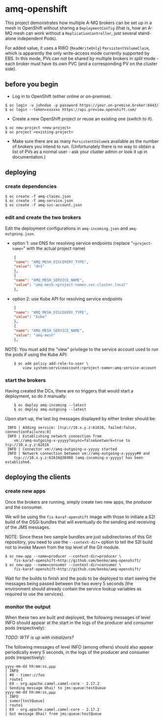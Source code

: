 # amq-openshift

This project demonstrates how multiple A-MQ brokers can be set up in a mesh in
OpenShift without sharing a `DeploymentConfig` (that is, how an A-MQ mesh can
work without a `ReplicationController`, just several stand-alone independent
Pods).

For added value, it uses a RWO (`ReadWriteOnly`) `PersistentVolumeClaim`, which
is apparently the only write-access mode currently supported by EBS. In this
mode, PVs can not be shared by multiple brokers in *split* mode - each broker
must have its own PVC (and a corresponding PV on the cluster side).

## before you begin

* Log in to OpenShift (either online or on-premise).

```shell
$ oc login -u johndoe -p password https://your.on-premise.broker:8443/
$ oc login --token=xxxxxx https://api.preview.openshift.com/
```

* Create a new OpenShift project or reuse an existing one (switch to it).

```shell
$ oc new-project <new-project>
$ oc project <existing-project>
```

* Make sure there are as many `PersistentVolume`s available as the number of
  brokers you intend to run. (Unfortunately there is no way to obtain a list of
  PVs as a normal user - ask your cluster admin or look it up in
  documentation.)

## deploying

### create dependencies

```shell
$ oc create -f amq-claims.json
$ oc create -f amq-service.json
$ oc create -f amq-svc-account.json
```

### edit and create the two brokers

Edit the deployment configurations in `amq-incoming.json` and `amq-outgoing.json`.

* option 1: use DNS for resolving service endpoints
    (replace "`<project-name>`" with the actual project name)

```json
    {
	"name": "AMQ_MESH_DISCOVERY_TYPE",
	"value": "dns"
    },
    {
	"name": "AMQ_MESH_SERVICE_NAME",
	"value": "amq-mesh.<project-name>.svc.cluster.local"
    },
```

* option 2: use Kube API for resolving service endpoints

```json
    {
	"name": "AMQ_MESH_DISCOVERY_TYPE",
	"value": "kube"
    },
    {
	"name": "AMQ_MESH_SERVICE_NAME",
	"value": "amq-mesh"
    },
```

NOTE: You must add the "view" privilege to the service account used to run
  the pods if using the Kube API:

```shell
    $ oc adm policy add-role-to-user \
	    view system:serviceaccount:<project-name>:amq-service-account
```

### start the brokers

Having created the DCs, there are no triggers that would start a deployment, so
do it manually:

```shell
    $ oc deploy amq-incoming --latest
    $ oc deploy amq-outgoing --latest
```

Upon start-up, the last log messages displayed by either broker should be:

```
 INFO | Adding service: [tcp://10.x.y.z:61616, failed:false, connectionFailures:0]
 INFO | Establishing network connection from
	vm://amq-outgoing-x-yyyyy?async=false&network=true to tcp://10.x.y.z:61616
 INFO | Connector vm://amq-outgoing-x-yyyyy started
 INFO | Network connection between vm://amq-outgoing-x-yyyyy#0 and
	tcp:///10.x.y.z:61616@36988 (amq-incoming-x-yyyyy) has been established.
```

## deploying the clients

### create new apps

Once the brokers are running, simply create two new apps, the producer and the
consumer.

We will be using the `fis-karaf-openshift` image with those to initiate a S2I
build of the OSGi bundles that will eventually do the sending and receiving of
the JMS messages.

NOTE: Since these two sample bundles are just subdirectories of this Git
repository, you need to use the `--context-dir=` option to tell the S2I build
not to invoke Maven from the top level of the Git module.

```shell
$ oc new-app --name=producer --context-dir=producer \
	fis-karaf-openshift~http://github.com/benko/amq-openshift/
$ oc new-app --name=consumer --context-dir=consumer \
	fis-karaf-openshift~http://github.com/benko/amq-openshift/
```

Wait for the builds to finish and the pods to be deployed to start seeing the
messages being passed between the two every 5 seconds (the environment should
already contain the service lookup variables as required to use the services).

### monitor the output

When these two are built and deployed, the following messages of level INFO
should appear at the start in the logs of the producer and consumer pods
(respectively):

*TODO: WTF is up with initializers?*

The following messages of level INFO (among others) should also appear
periodically every 5 seconds, in the logs of the producer and consumer pods
(respectively):

```
yyyy-mm-dd hh:mm:ss,µµµ
| INFO 
| #0 - timer://foo
| route1
| 69 - org.apache.camel.camel-core - 2.17.2
| Sending message Ohai! to jms:queue:testQueue
yyyy-mm-dd hh:mm:ss,µµµ
| INFO
| sumer[testQueue]
| route1
| 69 - org.apache.camel.camel-core - 2.17.2
| Got message Ohai! from jms:queue:testQueue
```
